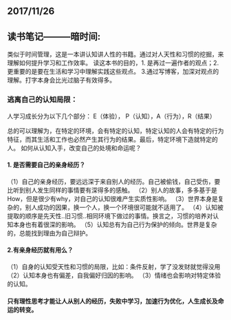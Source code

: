 ## 2017/11/26
## 读书笔记———暗时间:

类似于时间管理，这是一本讲认知讲人性的书籍。通过对人天性和习惯的挖掘，来理解如何提升学习和工作效率。
读这本书的目的，1. 是再过一遍作者的观点；2. 更重要的是要在生活和学习中理解实践这些观点。 3.通过写博客，加深对观点的理解。打字本身会比光过脑子有效得多。
  

### 逃离自己的认知局限：

人学习成长分为以下几个部分：
  E（体验）， P（认知），A（行为），R（结果）
  
  总的可以理解为，在特定的环境，会有特定的认知，特定认知的人会有特定的行为特征，而其生活和工作也必然产生其行为的结果。最后，特定环境下造就特定的人。
  如何从认知入手，改变自己的处境和命运呢？

#### 1. 是否需要自己的亲身经历？
  
  （1）自己的亲身经历，要远远深于来自别人的经历。自己被偷钱，自己受伤，要比听到别人发生同样的事情要有深得多的感触。
  （2）别人的故事，多多基于是How，但是很少有why，对自己的认知很难产生实质性影响。
  （3）世界本身是复杂的，别人成功的因果，换一个人，换一个环境很可能就不适用了。
  （4）认知被提取的顺序是先天性..旧习惯..相同环境下做过的事情。换言之，习惯的培养对认知本身也有着很深的影响。
  （5）认知总有为自己行为保护的倾向。世界是复杂的，总能找到理由为自己辩护。

#### 2.有亲身经历就有用么？

  （1）自身的认知受天性和习惯的局限，比如：条件反射，学了没发财就觉得没用
  （2）认知本身也有偏差，自我偏好归因的影响。
  （3）情绪也会影响对特定体验的认知。

#### 只有理性思考才能让人从别人的经历，失败中学习，加速行为优化，人生成长及命运的转变。

